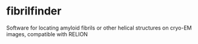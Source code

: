 # fibrilfinder
Software for locating amyloid fibrils or other helical structures on cryo-EM images, compatible with RELION
